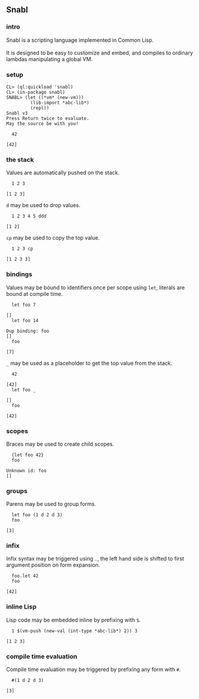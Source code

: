 ## Snabl

### intro
Snabl is a scripting language implemented in Common Lisp.<br/>
<br/>
It is designed to be easy to customize and embed, and compiles to ordinary lambdas manipulating a global VM.

### setup
```
CL> (ql:quickload 'snabl)
CL> (in-package snabl)
SNABL> (let ((*vm* (new-vm))) 
         (lib-import *abc-lib*)
         (repl))
Snabl v3
Press Return twice to evaluate.
May the source be with you!

  42
  
[42]
```

### the stack

Values are automatically pushed on the stack.

```
  1 2 3

[1 2 3]
```

`d` may be used to drop values.

```
  1 2 3 4 5 ddd
  
[1 2]
```

`cp` may be used to copy the top value.

```
  1 2 3 cp
  
[1 2 3 3]
```

### bindings

Values may be bound to identifiers once per scope using `let`, literals are bound at compile time.

```
  let foo 7

[]
  let foo 14

Dup binding: foo
[]
  foo

[7]
```

`_` may be used as a placeholder to get the top value from the stack.

```
  42

[42]
  let foo _

[]
  foo

[42]
```

### scopes
Braces may be used to create child scopes.

```
  {let foo 42}
  foo

Unknown id: foo
[]
```

### groups
Parens may be used to group forms.

```
  let foo (1 d 2 d 3)
  foo

[3]
```

### infix

Infix syntax may be triggered using `.`, the left hand side is shifted to first argument position on form expansion.

```
  foo.let 42
  foo

[42]
```

### inline Lisp

Lisp code may be embedded inline by prefixing with `$`.

```
  1 $(vm-push (new-val (int-type *abc-lib*) 2)) 3

[1 2 3]
```

### compile time evaluation

Compile time evaluation may be triggered by prefixing any form with `#`.

```
  #(1 d 2 d 3)
  
[3]
```